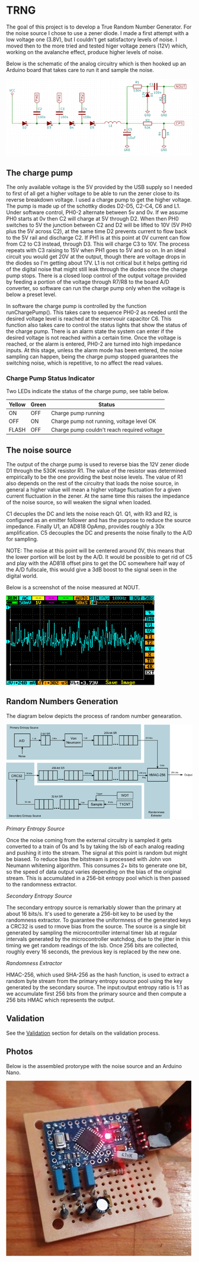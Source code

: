 
# TRNG #

The goal of this project is to develop a True Random Number Generator. For the noise source I chose to use a zener diode. I made a first attempt with a low voltage one (3.8V), but I couldn't get satisfactory levels of noise. I moved then to the more tried and tested higer voltage zeners (12V) which, working on the avalanche effect, produce higher levels of noise.

Below is the schematic of the analog circuitry which is then hooked up an Arduino board that takes care to run it and sample the noise. 

![Schematic](documentation/schematic2.png)

## The charge pump ##

The only available voltage is the 5V provided by the USB supply so I needed to first of all get a higher voltage to be able to run the zener close to its reverse breakdown voltage. I used a charge pump to get the higher voltage. The pump is made up of the schottky diodes D2-D5, C2-C4, C6 and L1. Under software control, PH0-2 alternate between 5v and 0v. If we assume PH0 starts at 0v then C2 will charge at 5V through D2. When then PH0 switches to 5V the junction between C2 and D2 will be lifted to 10V (5V PH0 plus the 5V across C2), at the same time D2 prevents current to flow back to the 5V rail and discharge C2. If PH1 is at this point at 0V current can flow from C2 to C3 instead, through D3. This will charge C3 to 10V. The process repeats with C3 raising to 15V when PH1 goes to 5V and so on. In an ideal circuit you would get 20V at the output, though there are voltage drops in the diodes so I'm getting about 17V. L1 is not critical but it helps getting rid of the digital noise that might still leak through the diodes once the charge pump stops. There is a closed loop control of the output voltage provided by feeding a portion of the voltage through R7/R8 to the board A/D converter, so software can run the charge pump only when the voltage is below a preset level.

In software the charge pump is controlled by the function runChargePump(). This takes care to sequence PH0-2 as needed until the desired voltage level is reached at the reservouir capacitor C6. This function also takes care to control the status lights that show the status of the charge pump. There is an alarm state the system can enter if the desired voltage is not reached within a certain time. Once the voltage is reached, or the alarm is entered, PH0-2 are turned into high impedance inputs. At this stage, unless the alarm mode has been entered, the noise sampling can happen, being the charge pump stopped guarantees the switching noise, which is repetitive, to no affect the read values.

### Charge Pump Status Indicator ###

Two LEDs indicate the status of the charge pump, see table below.

| Yellow | Green | Status                                      |
|--------|-------|---------------------------------------------|
| ON     | OFF   | Charge pump running                         |
| OFF    | ON    | Charge pump not running, voltage level OK   |
| FLASH  | OFF   | Charge pump couldn't reach required voltage |

## The noise source ##

The output of the charge pump is used to reverse bias the 12V zener diode D1 through the 530K resistor R1. The value of the resistor was determined empirically to be the one providing the best noise levels. The value of R1 also depends on the rest of the circuitry that loads the noise source, in general a higher value will mean a higher voltage fluctuation for a given current fluctuation in the zener. At the same time this raises the impedance of the noise source, so will weaken the signal when loaded. 

C1 decuples the DC and lets the noise reach Q1. Q1, with R3 and R2, is configured as an emitter follower and has the purpose to reduce the source impedance. Finally U1, an AD818 OpAmp, provides roughly a 30x amplification. C5 decouples the DC and presents the noise finally to the A/D for sampling.

NOTE: The noise at this point will be centered around 0V, this means that the lower portion will be lost by the A/D. It would be possible to get rid of C5 and play with the AD818 offset pins to get the DC somewhere half way of the A/D fullscale, this would give a 3dB boost to the signal seen in the digital world.

Below is a screenshot of the noise measured at NOUT.

![Scope](documentation/noise.png)

## Random Numbers Generation ##

The diagram below depicts the process of random number genearation. 

![Block Diagram](documentation/block_diagram.png)

*Primary Entropy Source*

Once the noise coming from the external circuitry is sampled it gets converted to a train of 0s and 1s by taking the lsb of each analog reading and pushing it into the stream. The signal at this point is random but might be biased. To reduce bias the bitstream is processed with John von Neumann whitening algorithm. This consumes 2+ bits to generate one bit, so the speed of data output varies depending on the bias of the original stream. This is accumulated in a 256-bit entropy pool which is then passed to the randomness extractor.

*Secondary Entropy Source*

The secondary entropy source is remarkably slower than the primary at about 16 bits/s. It's used to generate a 256-bit key to be used by the randomness extractor. To guarantee the uniformness of the generated keys a CRC32 is used to rmove bias from the source. The source is a single bit generated by sampling the microcontroller internal timer lsb at regular intervals generated by the microcontroller watchdog, due to the jitter in this timing we get random readings of the lsb. Once 256 bits are collected, roughly every 16 seconds, the previous key is replaced by the new one.

*Randomness Extractor*

HMAC-256, which used SHA-256 as the hash function, is used to extract a random byte stream from the primary entropy source pool using the key generated by the secondary source. The input:output entropy ratio is 1:1 as we accumulate first 256 bits from the primary source and then compute a 256 bits HMAC which represents the output.

## Validation ##

See the [Validation](validation/README.md) section for details on the validation process.

## Photos ##

Below is the assembled protorype with the noise source and an Arduino Nano.

![Proto](documentation/proto2.png)
